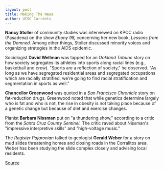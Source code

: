 ```yaml
---
layout: post
title: Making The News
author: UCSC Currents
---
```


**Nancy Stoller** of community studies was interviewed on KPCC radio (Pasadena) on the show _Ebony 98,_ concerning her new book, _Lessons from the Damned._ Among other things, Stoller discussed minority voices and organizing strategies in the AIDS epidemic.

Sociologist **David Wellman** was tapped for an _Oakland Tribune_ story on how society segregates its athletes into sports along racial lines (e.g., basketball and crew). "Sports are a reflection of society," he observed. "As long as we have segregated residential areas and segregated occupations which are racially stratified, we're going to find racial stratification and segmentation in sports as well."

**Chancellor Greenwood** was quoted in a _San Francisco Chronicle_ story on fat-reduction drugs. Greenwood noted that while genetics determine largely who is fat and who is not, the rise in obesity is not taking place because of a genetic change but because of diet and exercise changes.

Pianist **Barbara Nissman** put on "a thundering show," according to a critic from the _Santa Cruz County Sentinel._ The critic raved about Nissman's "impressive interpretive skills" and "high-voltage music."

The _Register Pajaronian_ talked to geologist **Gerald Weber** for a story on mud slides threatening homes and closing roads in the Corralitos area. Weber has been studying the slide complex closely and advising local residents.

[Source](http://www1.ucsc.edu/oncampus/currents/97-98/03-02/makenews.htm "Permalink to Making the News: 03-02-98")
